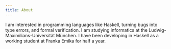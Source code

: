 ```yaml
---
title: About
---
```


I am interested in programming languages like Haskell, turning bugs
into type errors, and formal verification. I am studying informatics
at the Ludwig-Maximilians-Universität München. I have been developing
in Haskell as a working student at Franka Emika for half a year.
